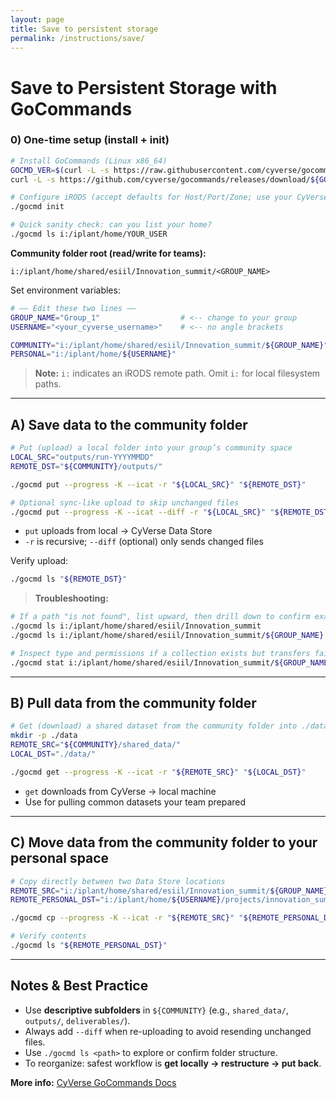 ```yaml
---
layout: page
title: Save to persistent storage
permalink: /instructions/save/
---
```


# Save to Persistent Storage with GoCommands

### 0) One-time setup (install + init)
```bash
# Install GoCommands (Linux x86_64)
GOCMD_VER=$(curl -L -s https://raw.githubusercontent.com/cyverse/gocommands/main/VERSION.txt); \
curl -L -s https://github.com/cyverse/gocommands/releases/download/${GOCMD_VER}/gocmd-${GOCMD_VER}-linux-amd64.tar.gz | tar zxvf -

# Configure iRODS (accept defaults for Host/Port/Zone; use your CyVerse username)
./gocmd init

# Quick sanity check: can you list your home?
./gocmd ls i:/iplant/home/YOUR_USER
```

**Community folder root (read/write for teams):**
```
i:/iplant/home/shared/esiil/Innovation_summit/<GROUP_NAME>
```

Set environment variables:
```bash
# —— Edit these two lines ——
GROUP_NAME="Group_1"                  # <-- change to your group
USERNAME="<your_cyverse_username>"    # <-- no angle brackets

COMMUNITY="i:/iplant/home/shared/esiil/Innovation_summit/${GROUP_NAME}"
PERSONAL="i:/iplant/home/${USERNAME}"
```

> **Note:** `i:` indicates an iRODS remote path. Omit `i:` for local filesystem paths.

---

## A) Save data **to the community folder**
```bash
# Put (upload) a local folder into your group’s community space
LOCAL_SRC="outputs/run-YYYYMMDD"
REMOTE_DST="${COMMUNITY}/outputs/"

./gocmd put --progress -K --icat -r "${LOCAL_SRC}" "${REMOTE_DST}"

# Optional sync-like upload to skip unchanged files
./gocmd put --progress -K --icat --diff -r "${LOCAL_SRC}" "${REMOTE_DST}"
```
- `put` uploads from local → CyVerse Data Store
- `-r` is recursive; `--diff` (optional) only sends changed files

Verify upload:
```bash
./gocmd ls "${REMOTE_DST}"
```

> **Troubleshooting:**
```bash
# If a path "is not found", list upward, then drill down to confirm exact names
./gocmd ls i:/iplant/home/shared/esiil/Innovation_summit
./gocmd ls i:/iplant/home/shared/esiil/Innovation_summit/${GROUP_NAME}

# Inspect type and permissions if a collection exists but transfers fail
./gocmd stat i:/iplant/home/shared/esiil/Innovation_summit/${GROUP_NAME}/<EXACT_NAME>
```

---

## B) **Pull** data **from the community folder**
```bash
# Get (download) a shared dataset from the community folder into ./data/
mkdir -p ./data
REMOTE_SRC="${COMMUNITY}/shared_data/"
LOCAL_DST="./data/"

./gocmd get --progress -K --icat -r "${REMOTE_SRC}" "${LOCAL_DST}"
```
- `get` downloads from CyVerse → local machine
- Use for pulling common datasets your team prepared

---

## C) **Move** data from the community folder **to your personal space**
```bash
# Copy directly between two Data Store locations
REMOTE_SRC="i:/iplant/home/shared/esiil/Innovation_summit/${GROUP_NAME}/deliverables/"
REMOTE_PERSONAL_DST="i:/iplant/home/${USERNAME}/projects/innovation_summit_2025/deliverables/"

./gocmd cp --progress -K --icat -r "${REMOTE_SRC}" "${REMOTE_PERSONAL_DST}"

# Verify contents
./gocmd ls "${REMOTE_PERSONAL_DST}"
```

---

## Notes & Best Practice
- Use **descriptive subfolders** in `${COMMUNITY}` (e.g., `shared_data/`, `outputs/`, `deliverables/`).
- Always add `--diff` when re-uploading to avoid resending unchanged files.
- Use `./gocmd ls <path>` to explore or confirm folder structure.
- To reorganize: safest workflow is **get locally → restructure → put back**.

**More info:** [CyVerse GoCommands Docs](https://learning.cyverse.org/ds/gocommands/)
